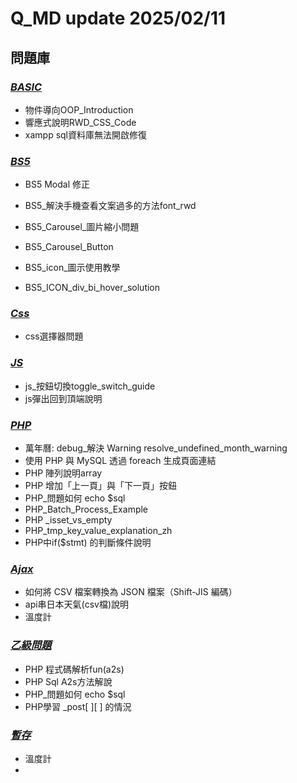 # Q_MD update 2025/02/11

## 問題庫
### *[BASIC](https://github.com/maplesift/Q_MD/tree/main/BASIC)*
- 物件導向OOP_Introduction
- 響應式說明RWD_CSS_Code
- xampp sql資料庫無法開啟修復

### *[BS5](https://github.com/maplesift/Q_MD/tree/main/BS5)*
- BS5 Modal 修正
- BS5_解決手機查看文案過多的方法font_rwd
- BS5_Carousel_圖片縮小問題
- BS5_Carousel_Button
- BS5_icon_圖示使用教學

- BS5_ICON_div_bi_hover_solution

### *[Css](https://github.com/maplesift/Q_MD/tree/main/css)*
- css選擇器問題

### *[JS](https://github.com/maplesift/Q_MD/tree/main/JS)*
- js_按鈕切換toggle_switch_guide
- js彈出回到頂端說明 

### *[PHP](https://github.com/maplesift/Q_MD/tree/main/PHP)*
- 萬年曆: debug_解決 Warning resolve_undefined_month_warning
- 使用 PHP 與 MySQL 透過 foreach 生成頁面連結
- PHP 陣列說明array
- PHP 增加「上一頁」與「下一頁」按鈕
- PHP_問題如何 echo $sql
- PHP_Batch_Process_Example
- PHP _isset_vs_empty
- PHP_tmp_key_value_explanation_zh
- PHP中if($stmt) 的判斷條件說明

### *[Ajax](https://github.com/maplesift/Q_MD/tree/main/ajax)*
- 如何將 CSV 檔案轉換為 JSON 檔案（Shift-JIS 編碼）
- api串日本天氣(csv檔)說明
- 溫度計

### *[乙級問題](https://github.com/maplesift/Q_MD/tree/main/乙級問題)*
- PHP 程式碼解析fun(a2s)
- PHP Sql A2s方法解說
- PHP_問題如何 echo $sql
- PHP學習 _post[ ][ ] 的情況 


### *[暫存](https://github.com/maplesift/Q_MD/tree/main/暫存)*
- 溫度計
- 
